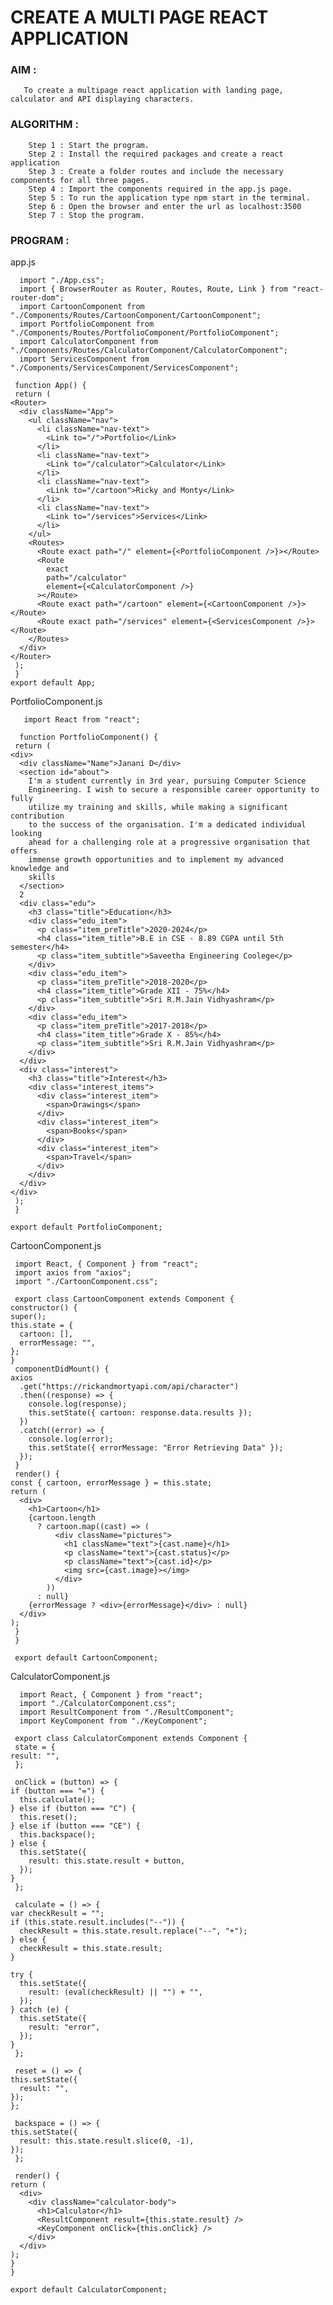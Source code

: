 # CREATE A MULTI PAGE REACT APPLICATION


### AIM :
       To create a multipage react application with landing page, calculator and API displaying characters.

### ALGORITHM :
        Step 1 : Start the program.
        Step 2 : Install the required packages and create a react application
        Step 3 : Create a folder routes and include the necessary components for all three pages.
        Step 4 : Import the components required in the app.js page.
        Step 5 : To run the application type npm start in the terminal.
        Step 6 : Open the browser and enter the url as localhost:3500 
        Step 7 : Stop the program.
        
### PROGRAM :

app.js
       
      import "./App.css";
      import { BrowserRouter as Router, Routes, Route, Link } from "react-router-dom";
      import CartoonComponent from "./Components/Routes/CartoonComponent/CartoonComponent";
      import PortfolioComponent from "./Components/Routes/PortfolioComponent/PortfolioComponent";
      import CalculatorComponent from "./Components/Routes/CalculatorComponent/CalculatorComponent";
      import ServicesComponent from "./Components/ServicesComponent/ServicesComponent";

     function App() {
     return (
    <Router>
      <div className="App">
        <ul className="nav">
          <li className="nav-text">
            <Link to="/">Portfolio</Link>
          </li>
          <li className="nav-text">
            <Link to="/calculator">Calculator</Link>
          </li>
          <li className="nav-text">
            <Link to="/cartoon">Ricky and Monty</Link>
          </li>
          <li className="nav-text">
            <Link to="/services">Services</Link>
          </li>
        </ul>
        <Routes>
          <Route exact path="/" element={<PortfolioComponent />}></Route>
          <Route
            exact
            path="/calculator"
            element={<CalculatorComponent />}
          ></Route>
          <Route exact path="/cartoon" element={<CartoonComponent />}></Route>
          <Route exact path="/services" element={<ServicesComponent />}></Route>
        </Routes>
      </div>
    </Router>
     );
     }
    export default App;
PortfolioComponent.js

       import React from "react";

      function PortfolioComponent() {
     return (
    <div>
      <div className="Name">Janani D</div>
      <section id="about">
        I'm a student currently in 3rd year, pursuing Computer Science
        Engineering. I wish to secure a responsible career opportunity to fully
        utilize my training and skills, while making a significant contribution
        to the success of the organisation. I'm a dedicated individual looking
        ahead for a challenging role at a progressive organisation that offers
        immense growth opportunities and to implement my advanced knowledge and
        skills
      </section>
      2
      <div class="edu">
        <h3 class="title">Education</h3>
        <div class="edu_item">
          <p class="item_preTitle">2020-2024</p>
          <h4 class="item_title">B.E in CSE - 8.89 CGPA until 5th semester</h4>
          <p class="item_subtitle">Saveetha Engineering Coolege</p>
        </div>
        <div class="edu_item">
          <p class="item_preTitle">2018-2020</p>
          <h4 class="item_title">Grade XII - 75%</h4>
          <p class="item_subtitle">Sri R.M.Jain Vidhyashram</p>
        </div>
        <div class="edu_item">
          <p class="item_preTitle">2017-2018</p>
          <h4 class="item_title">Grade X - 85%</h4>
          <p class="item_subtitle">Sri R.M.Jain Vidhyashram</p>
        </div>
      </div>
      <div class="interest">
        <h3 class="title">Interest</h3>
        <div class="interest_items">
          <div class="interest_item">
            <span>Drawings</span>
          </div>
          <div class="interest_item">
            <span>Books</span>
          </div>
          <div class="interest_item">
            <span>Travel</span>
          </div>
        </div>
      </div>
    </div>
     );
     }

    export default PortfolioComponent;



CartoonComponent.js

     import React, { Component } from "react";
     import axios from "axios";
     import "./CartoonComponent.css";

     export class CartoonComponent extends Component {
    constructor() {
    super();
    this.state = {
      cartoon: [],
      errorMessage: "",
    };
    }
     componentDidMount() {
    axios
      .get("https://rickandmortyapi.com/api/character")
      .then((response) => {
        console.log(response);
        this.setState({ cartoon: response.data.results });
      })
      .catch((error) => {
        console.log(error);
        this.setState({ errorMessage: "Error Retrieving Data" });
      });
     }
     render() {
    const { cartoon, errorMessage } = this.state;
    return (
      <div>
        <h1>Cartoon</h1>
        {cartoon.length
          ? cartoon.map((cast) => (
              <div className="pictures">
                <h1 className="text">{cast.name}</h1>
                <p className="text">{cast.status}</p>
                <p className="text">{cast.id}</p>
                <img src={cast.image}></img>
              </div>
            ))
          : null}
        {errorMessage ? <div>{errorMessage}</div> : null}
      </div>
    );
     }
     }

     export default CartoonComponent;

CalculatorComponent.js

      import React, { Component } from "react";
      import "./CalculatorComponent.css";
      import ResultComponent from "./ResultComponent";
      import KeyComponent from "./KeyComponent";

     export class CalculatorComponent extends Component {
     state = {
    result: "",
     };

     onClick = (button) => {
    if (button === "=") {
      this.calculate();
    } else if (button === "C") {
      this.reset();
    } else if (button === "CE") {
      this.backspace();
    } else {
      this.setState({
        result: this.state.result + button,
      });
    }
     };

     calculate = () => {
    var checkResult = "";
    if (this.state.result.includes("--")) {
      checkResult = this.state.result.replace("--", "+");
    } else {
      checkResult = this.state.result;
    }

    try {
      this.setState({
        result: (eval(checkResult) || "") + "",
      });
    } catch (e) {
      this.setState({
        result: "error",
      });
    }
     };

     reset = () => {
    this.setState({
      result: "",
    });
    };

     backspace = () => {
    this.setState({
      result: this.state.result.slice(0, -1),
    });
     };

     render() {
    return (
      <div>
        <div className="calculator-body">
          <h1>Calculator</h1>
          <ResultComponent result={this.state.result} />
          <KeyComponent onClick={this.onClick} />
        </div>
      </div>
    );
    }
    }

    export default CalculatorComponent;

